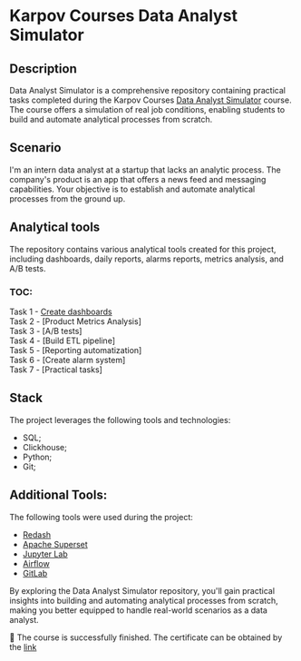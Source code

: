 # Karpov Courses Data Analyst Simulator
## Description
Data Analyst Simulator is a comprehensive repository containing practical tasks completed during the Karpov Courses [Data Analyst Simulator](https://karpov-courses.translate.goog/simulator?_x_tr_sl=auto&_x_tr_tl=en) course. The course offers a simulation of real job conditions, enabling students to build and automate analytical processes from scratch.

## Scenario
I'm an intern data analyst at a startup that lacks an analytic process. The company's product is an app that offers a news feed and messaging capabilities. Your objective is to establish and automate analytical processes from the ground up.

## Analytical tools
The repository contains various analytical tools created for this project, including dashboards, daily reports, alarms reports, metrics analysis, and A/B tests.

### TOC:
Task 1 - [Create dashboards](https://github.com/YasnoSolnishko/Data-Analyst-Simulator/tree/main/1_Dashboards)  
Task 2 - [Product Metrics Analysis]  
Task 3 - [A/B tests]  
Task 4 - [Build ETL pipeline]  
Task 5 - [Reporting automatization]  
Task 6 - [Create alarm system]  
Task 7 - [Practical tasks]  

## Stack
The project leverages the following tools and technologies:
* SQL;
* Clickhouse;
* Python;
* Git;

## Additional Tools:
The following tools were used during the project:  
* [Redash](https://redash.io/)   
* [Apache Superset](https://superset.apache.org/)  
* [Jupyter Lab](https://jupyter.org/try)  
* [Airflow](https://airflow.apache.org/)  
* [GitLab](https://about.gitlab.com/)

By exploring the Data Analyst Simulator repository, you'll gain practical insights into building and automating analytical processes from scratch, making you better equipped to handle real-world scenarios as a data analyst.

🕺 The course is successfully finished.
The certificate can be obtained by the [link](https://lab.karpov.courses/certificate/c25b9014-b9c2-440b-9195-7f12ad3ef54b/en/)
